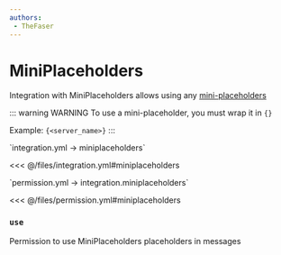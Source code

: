 ```yaml
---
authors:
 - TheFaser
---
```


# MiniPlaceholders

Integration with MiniPlaceholders allows using any [mini-placeholders](https://github.com/MiniPlaceholders/MiniPlaceholders/wiki/Placeholders)

::: warning WARNING
To use a mini-placeholder, you must wrap it in `{}`

Example: `{<server_name>}`
:::

[//]: # (integration.yml)
<!--@include: @/parts/words.md#setting-->
<!--@include: @/parts/words.md#path--> `integration.yml → miniplaceholders`

<!--@include: @/parts/words.md#default-->
<<< @/files/integration.yml#miniplaceholders

<!--@include: @/parts/enable.md-->

[//]: # (permission.yml)
<!--@include: @/parts/words.md#permission-->
<!--@include: @/parts/words.md#path--> `permission.yml → integration.miniplaceholders`

<!--@include: @/parts/words.md#default-->
<<< @/files/permission.yml#miniplaceholders

<!--@include: @/parts/permission/permissionTier3.md-->

### `use`

Permission to use MiniPlaceholders placeholders in messages